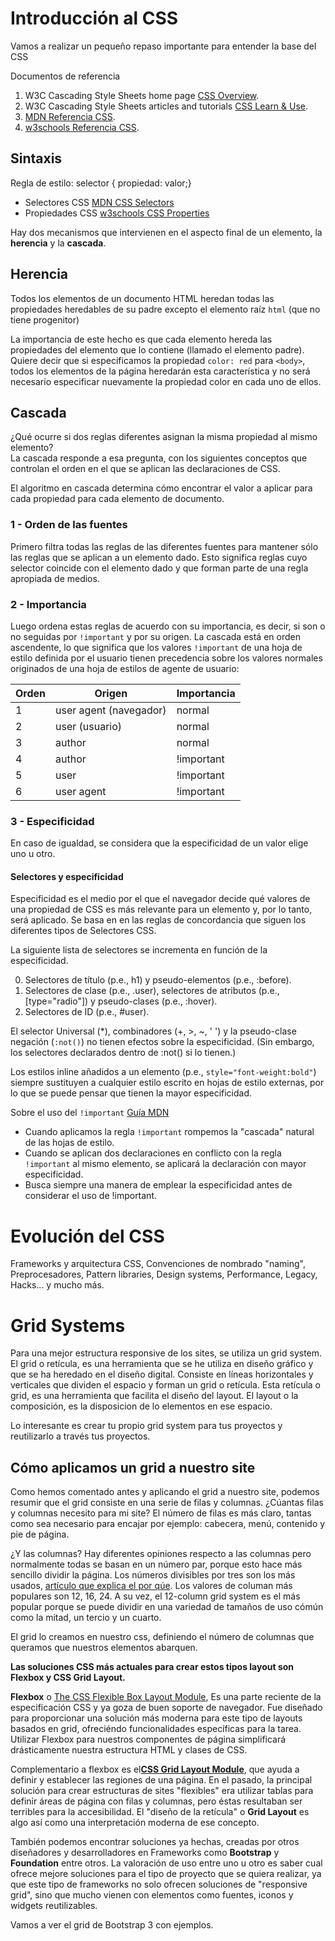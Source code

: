 
# Introducción al CSS

Vamos a realizar un pequeño repaso importante para entender la base del CSS

Documentos de referencia

1. W3C Cascading Style Sheets home page [CSS Overview](https://www.w3.org/Style/CSS/Overview.en.html).
2. W3C Cascading Style Sheets articles and tutorials [CSS Learn & Use](https://www.w3.org/Style/CSS/learning).
3. [MDN Referencia CSS](https://developer.mozilla.org/es/docs/Web/CSS/Referencia_CSS).
4. [w3schools Referencia CSS](https://www.w3schools.com/cssref/default.asp).


## Sintaxis

Regla de estilo: selector { propiedad: valor;}

* Selectores CSS [MDN CSS Selectors](https://developer.mozilla.org/en-US/docs/Web/CSS/CSS_Selectors)
* Propiedades CSS [w3schools CSS Properties](http://htmlreference.io/semantic/)

Hay dos mecanismos que intervienen en el aspecto final de un elemento, la **herencia** y la **cascada**. 

## Herencia

Todos los elementos de un documento HTML heredan todas las propiedades heredables de su padre excepto el elemento raíz `html` (que no tiene progenitor)

La importancia de este hecho es que cada elemento hereda las propiedades del elemento que lo contiene (llamado el elemento padre). Quiere decir que si especificamos la propiedad `color: red` para `<body>`, todos los elementos de la página heredarán esta característica y no será necesario especificar nuevamente la propiedad color en cada uno de ellos.


## Cascada

¿Qué ocurre si dos reglas diferentes asignan la misma propiedad al mismo elemento?  
La cascada responde a esa pregunta, con los siguientes conceptos que controlan el orden en el que se aplican las declaraciones de CSS.

El algoritmo en cascada determina cómo encontrar el valor a aplicar para cada propiedad para cada elemento de documento.

### 1 - Orden de las fuentes
Primero filtra todas las reglas de las diferentes fuentes para mantener sólo las reglas que se aplican a un elemento dado. Esto significa reglas cuyo selector coincide con el elemento dado y que forman parte de una regla apropiada de medios.


### 2 - Importancia 
Luego ordena estas reglas de acuerdo con su importancia, es decir, si son o no seguidas por `!important` y por su origen. La cascada está en orden ascendente, lo que significa que los valores `!important` de una hoja de estilo definida por el usuario tienen precedencia sobre los valores normales originados de una hoja de estilos de agente de usuario:

 Orden | Origen | Importancia
-------| -------| -------------
1 | user agent (navegador) | normal
2 | user (usuario) | normal
3 | author  | normal
4 | author | !important 
5 | user | !important 
6 | user agent | !important

### 3 - Especificidad
En caso de igualdad, se considera que la especificidad de un valor elige uno u otro.

#### Selectores y especificidad

Especificidad es el medio por el que el navegador decide qué valores de una propiedad de CSS es más relevante para un elemento y, por lo tanto, será aplicado. Se basa en en las reglas de concordancia que siguen los diferentes tipos de Selectores CSS.

La siguiente lista de selectores se incrementa en función de la especificidad.

0.  Selectores de título (p.e., h1) y pseudo-elementos (p.e., :before).
1.  Selectores de clase (p.e., .user), selectores de atributos (p.e., [type="radio"]) y pseudo-clases (p.e., :hover).
2.  Selectores de ID (p.e., #user).

El selector Universal (*), combinadores (+, >, ~, ' ') y la pseudo-clase negación (`:not()`) no tienen efectos sobre la especificidad. (Sin embargo, los selectores declarados dentro de :not() si lo tienen.)

Los estilos inline añadidos a un elemento (p.e., `style="font-weight:bold"`) siempre sustituyen a cualquier estilo escrito en hojas de estilo externas, por lo que se puede pensar que tienen la mayor especificidad.

Sobre el uso del `!important` [Guía MDN](https://developer.mozilla.org/es/docs/Web/CSS/Especificidad#La_excepción_!important)

*  Cuando aplicamos la regla `!important` rompemos la "cascada" natural de las hojas de estilo.
*  Cuando se aplican dos declaraciones en conflicto con la regla `!important` al mismo elemento, se aplicará la declaración con mayor especificidad.
*  Busca siempre una manera de emplear la especificidad antes de considerar el uso de !important.




# Evolución del CSS

Frameworks y arquitectura CSS, Convenciones de nombrado "naming", Preprocesadores, Pattern libraries, Design systems, Performance, Legacy, Hacks... y mucho más.


# Grid Systems 

Para una mejor estructura responsive de los sites, se utiliza un grid system.
El grid o retícula, es una herramienta que se he utiliza en diseño gráfico y que se ha heredado en el diseño digital. Consiste en líneas horizontales y verticales que dividen el espacio y forman un grid o retícula. Esta retícula o grid, es una herramienta que facilita el diseño del layout. El layout o la composición, es la disposicion de lo elementos en ese espacio.

Lo interesante es crear tu propio grid system para tus proyectos y reutilizarlo a través tus proyectos.

## Cómo aplicamos un grid a nuestro site

Como hemos comentado antes y aplicando el grid a nuestro site, podemos resumir que el grid consiste en una serie de filas y columnas. 
¿Cúantas filas y columnas necesito para mi site? El número de filas es más claro, tantas como sea necesario para encajar por ejemplo: cabecera, menú, contenido y pie de página. 

¿Y las columnas? Hay diferentes opiniones respecto a las columnas pero normalmente todas se basan en un número par, porque esto hace más sencillo dividir la página. Los números divisibles por tres son los más usados, [artículo que explica el por qúe](https://en.wikipedia.org/wiki/Golden_ratio). Los valores de columan más populares son 12, 16, 24.
A su vez, el 12-column grid system es el más popular porque se puede dividir en una variedad de tamaños de uso cómún como la mitad, un tercio y un cuarto. 

El grid lo creamos en nuestro css, definiendo el número de columnas que queramos que nuestros elementos abarquen.

**Las soluciones CSS más actuales para crear estos tipos layout son Flexbox y CSS Grid Layout.**

**Flexbox** o [The CSS Flexible Box Layout Module](https://www.w3.org/TR/css-flexbox-1/), Es una parte reciente de la especificación CSS y ya goza de buen soporte de navegador. 
Fue diseñado para proporcionar una solución más moderna para este tipo de layouts basados en grid, ofreciéndo funcionalidades específicas para la tarea.
Utilizar Flexbox para nuestros componentes de página simplificará drásticamente nuestra estructura HTML y clases de CSS.


Complementario a flexbox es el[**CSS Grid Layout Module**](https://www.w3.org/TR/css3-grid-layout/), que ayuda a definir y establecer las regiones de una página. 
En el pasado, la principal solución para crear estructuras de sites "flexibles" era utilizar tablas para definir áreas de página con filas y columnas, pero éstas resultaban ser terribles para la accesibilidad. El "diseño de la retícula" o **Grid Layout** es algo así como una interpretación moderna de ese concepto.


También podemos encontrar soluciones ya hechas, creadas por otros diseñadores y desarrolladores en Frameworks como **Bootstrap** y **Foundation** entre otros.
La valoración de uso entre uno u otro es saber cual ofrece mejore soluciones para el tipo de proyecto que se quiera realizar, ya que este tipo de frameworks no solo ofrecen soluciones de "responsive grid", sino que mucho vienen con elementos como fuentes, iconos y widgets reutilizables.

Vamos a ver el grid de Bootstrap 3 con ejemplos.



